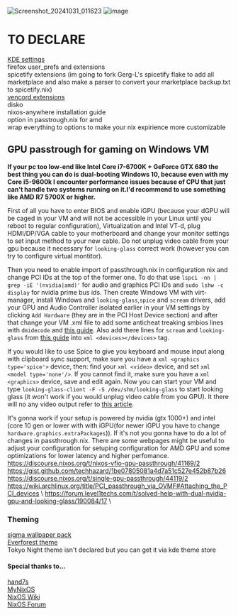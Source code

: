 ![Screenshot_20241031_011623](https://github.com/user-attachments/assets/f7ce3e4e-299b-444a-ace2-9106fdf6fb40)
![image](https://github.com/user-attachments/assets/4cfdc724-c451-4147-b885-fde028a74b38)

# TO DECLARE
[KDE settings](https://github.com/nix-community/plasma-manager) \
firefox user_prefs and extensions \
spicetify extensions (im going to fork Gerg-L's spicetify flake to add all marketplace and also make a parser to convert your marketplace backup.txt to spicetify.nix)\
[vencord extensions](https://github.com/KaylorBen/nixcord) \
disko \
nixos-anywhere installation guide \
option in passtrough.nix for amd \
wrap everything to options to make your nix expirience more customizable

## GPU passtrough for gaming on Windows VM
**If your pc too low-end like Intel Core i7-6700K + GeForce GTX 680 the best thing you can do is dual-booting Windows 10, because even with my Core i5-9600k I encounter performance issues because of CPU that just can't handle two systems running on it.I'd recommend to use something like AMD R7 5700X or higher.**  

First of all you have to enter BIOS and enable iGPU (because your dGPU will be caged in your VM and will not be accessible in your Linux until you reboot to regular configuration), Virtualization and Intel VT-d, plug HDMI/DP/VGA cable to your motherboard and change your monitor settings to set input method to your new cable. Do not unplug video cable from your gpu because it necessary  for ```looking-glass``` correct work (however you can try to configure virtual montitor).

Then you need to enable import of passthrough.nix in configuration nix and change PCI IDs at the top of the former one. To do that use ```lspci -nn | grep -iE '(nvidia|amd)'``` for audio and graphics PCI IDs and ```sudo lshw -c display``` for nvidia prime bus ids. Then create Windows VM with virt-manager, install Windows and ```looking-glass```,```spice``` and ```scream``` drivers, add your GPU and Audio Controller isolated earlier in your VM settings by clicking ```Add Hardware``` (they are in the PCI Host Device section) and after that change your VM .xml file to add some anticheat treaking smbios lines with ```dmidecode``` and [this guide](https://astrid.tech/2022/09/22/0/nixos-gpu-vfio/). Also add there lines for ```scream``` and ```looking-glass``` from [this guide](https://alexbakker.me/post/nixos-pci-passthrough-qemu-vfio.html) into ```xml <devices></devices>``` tag.

If you would like to use Spice to give you keyboard and mouse input along with clipboard sync support, make sure you have a ```xml <graphics type='spice'>``` device, then: find your ```xml <video>``` device, and set ```xml <model type='none'/>```. If you cannot find it, make sure you have a ```xml <graphics>``` device, save and edit again. Now you can start your VM and type ```looking-glass-client -F -S /dev/shm/looking-glass``` to start looking glass (it won't work if you would unplug video cable from you GPU). It there will no any video output refer to [this article](https://looking-glass.io/docs/B7/install_libvirt/#keyboard-mouse-display-audio).

It's gonna work if your setup is powered by nvidia (gtx 1000+) and intel (core 10 gen or lower with with iGPU(for newer iGPU you have to change ```hardware.graphics.extraPackages```)). If it's not you gonna have to do a lot of changes in passthrough.nix. There are some webpages might be useful to adjust your configuration for setuping configuration for AMD GPU and some optimizations for lower latency and higher perfomance.
https://discourse.nixos.org/t/nixos-vfio-gpu-passthrough/41169/2 \
https://gist.github.com/techhazard/1be07805081a4d7a51c527e452b87b26 \
https://discourse.nixos.org/t/single-gpu-passthrough/44119/2 \
https://wiki.archlinux.org/title/PCI_passthrough_via_OVMF#Attaching_the_PCI_devices  \ 
https://forum.level1techs.com/t/solved-help-with-dual-nvidia-gpu-and-looking-glass/190084/17 \

### Theming
[sigma wallpaper pack](https://github.com/kotudemo/PoALFW/releases/tag/wallpapers) \
[Everforest theme](https://github.com/Serge2702/KDE-Everforest/blob/main/Everforest.colors) \
Tokyo Night theme isn't declared but you can get it via kde theme store 

#### Special thanks to...
[hand7s](https://github.com/s0me1newithhand7s)\
[MyNixOS](https://mynixos.com/) \
[NixOS Wiki](https://nixos.wiki/wiki/Main_Page)\
[NixOS Forum](https://discourse.nixos.org/)
